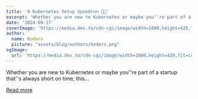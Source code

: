 ```yaml
---
title: 'A Kubernetes Setup Speedrun 🏃💨'
excerpt: 'Whether you are new to Kubernetes or maybe you''re part of a startup that''s always short on time, this...'
date: '2024-09-17'
coverImage: 'https://media.dev.to/cdn-cgi/image/width=1000,height=420,fit=cover,gravity=auto,format=auto/https%3A%2F%2Fdev-to-uploads.s3.amazonaws.com%2Fuploads%2Farticles%2Fed8schj4b6zkyw54hvrt.jpeg'
author:
  name: Koders
  picture: "assets/blog/authors/koders.png"
ogImage:
  url: 'https://media.dev.to/cdn-cgi/image/width=1000,height=420,fit=cover,gravity=auto,format=auto/https%3A%2F%2Fdev-to-uploads.s3.amazonaws.com%2Fuploads%2Farticles%2Fed8schj4b6zkyw54hvrt.jpeg'
---
```


Whether you are new to Kubernetes or maybe you''re part of a startup that''s always short on time, this...

[Read more](https://dev.to/cyclops-ui/a-kubernetes-setup-speedrun-2o97)
